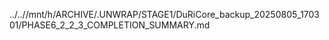 ../..//mnt/h/ARCHIVE/.UNWRAP/STAGE1/DuRiCore_backup_20250805_170301/PHASE6_2_2_3_COMPLETION_SUMMARY.md